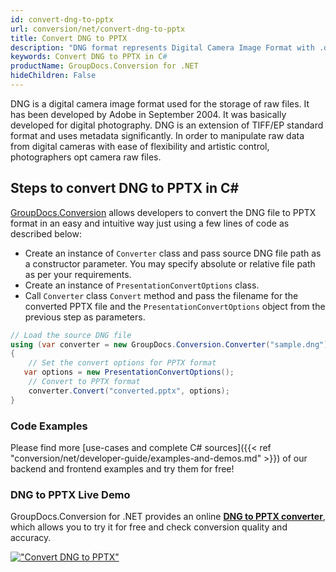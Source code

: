 ```yaml
---
id: convert-dng-to-pptx
url: conversion/net/convert-dng-to-pptx
title: Convert DNG to PPTX
description: "DNG format represents Digital Camera Image Format with .dng extension. Learn how to convert DNG to PPTX file programmatically in C# language using GroupDocs.Conversion for .NET library."
keywords: Convert DNG to PPTX in C#
productName: GroupDocs.Conversion for .NET
hideChildren: False
---
```


DNG is a digital camera image format used for the storage of raw files. It has been developed by Adobe in September 2004. It was basically developed for digital photography. DNG is an extension of TIFF/EP standard format and uses metadata significantly. In order to manipulate raw data from digital cameras with ease of flexibility and artistic control, photographers opt camera raw files.

## Steps to convert DNG to PPTX in C#

[GroupDocs.Conversion](https://products.groupdocs.com/conversion/net) allows developers to convert the DNG file to PPTX format in an easy and intuitive way just using a few lines of code as described below:

* Create an instance of `Converter` class and pass source DNG file path as a constructor parameter. You may specify absolute or relative file path as per your requirements. 
* Create an instance of `PresentationConvertOptions` class.
* Call `Converter` class `Convert` method and pass the filename for the converted PPTX file and the `PresentationConvertOptions` object from the previous step as parameters.

```csharp
// Load the source DNG file
using (var converter = new GroupDocs.Conversion.Converter("sample.dng"))
{
    // Set the convert options for PPTX format
   var options = new PresentationConvertOptions();
    // Convert to PPTX format
    converter.Convert("converted.pptx", options);
}
```

### Code Examples

Please find more [use-cases and complete C# sources]({{< ref "conversion/net/developer-guide/examples-and-demos.md" >}}) of our backend and frontend examples and try them for free!

### DNG to PPTX Live Demo

GroupDocs.Conversion for .NET provides an online [**DNG to PPTX converter**](https://products.groupdocs.app/conversion/dng-to-pptx), which allows you to try it for free and check conversion quality and accuracy.

[!["Convert DNG to PPTX"](conversion/net/images/convert-to-pptx/convert-dng-to-pptx.png)](https://products.groupdocs.app/conversion/dng-to-pptx)